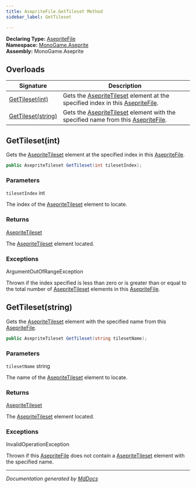 ```yaml
---
title: AsepriteFile.GetTileset Method
sidebar_label: GetTileset

---
```


**Declaring Type:** [AsepriteFile](../)  
**Namespace:** [MonoGame.Aseprite](../../)  
**Assembly:** MonoGame.Aseprite

## Overloads

| Signature                               | Description                                                                                                                                     |
| --------------------------------------- | ----------------------------------------------------------------------------------------------------------------------------------------------- |
| [GetTileset(int)](#gettilesetint)       | Gets the [AsepriteTileset](../../AsepriteTypes/AsepriteTileset/) element at the specified index in this [AsepriteFile](../).    |
| [GetTileset(string)](#gettilesetstring) | Gets the [AsepriteTileset](../../AsepriteTypes/AsepriteTileset/) element with the specified name from this [AsepriteFile](../). |

## GetTileset(int)

Gets the [AsepriteTileset](../../AsepriteTypes/AsepriteTileset/) element at the specified index in this [AsepriteFile](../).

```csharp
public AsepriteTileset GetTileset(int tilesetIndex);
```

### Parameters

`tilesetIndex`  int

The index of the [AsepriteTileset](../../AsepriteTypes/AsepriteTileset/) element to locate.

### Returns

[AsepriteTileset](../../AsepriteTypes/AsepriteTileset/)

The [AsepriteTileset](../../AsepriteTypes/AsepriteTileset/) element located.

### Exceptions

ArgumentOutOfRangeException

Thrown if the index specified is less than zero or is greater than or equal to the total number of [AsepriteTileset](../../AsepriteTypes/AsepriteTileset/) elements in this [AsepriteFile](../).

## GetTileset(string)

Gets the [AsepriteTileset](../../AsepriteTypes/AsepriteTileset/) element with the specified name from this [AsepriteFile](../).

```csharp
public AsepriteTileset GetTileset(string tilesetName);
```

### Parameters

`tilesetName`  string

The name of the [AsepriteTileset](../../AsepriteTypes/AsepriteTileset/) element to locate.

### Returns

[AsepriteTileset](../../AsepriteTypes/AsepriteTileset/)

The [AsepriteTileset](../../AsepriteTypes/AsepriteTileset/) element located.

### Exceptions

InvalidOperationException

Thrown if this [AsepriteFile](../) does not contain a [AsepriteTileset](../../AsepriteTypes/AsepriteTileset/) element with the specified name.

___

*Documentation generated by [MdDocs](https://github.com/ap0llo/mddocs)*
